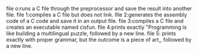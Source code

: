 file o:runs a C file through the preprocessor and save the result into another file.
file 1:compiles a C file but does not link.
file 2:generates the assembly code of a C code and save it in an output file.
file 3:compiles a C file and creates an executable named cisfun.
file 4:prints exactly "Programming is like building a multilingual puzzle, followed by a new line.
file 5: prints exactly with proper grammar, but the outcome is a piece of art,, followed by a new line.